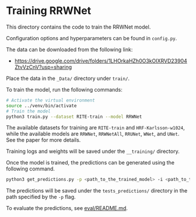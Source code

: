 # Training RRWNet

This directory contains the code to train the RRWNet model.

Configuration options and hyperparameters can be found in `config.py`.

The data can be downloaded from the following link:
- <https://drive.google.com/drive/folders/1LHOrkaHZh0O3kOIXRVD23904ZtvVzCnV?usp=sharing>

Place the data in the `_Data/` directory under `train/`.


To train the model, run the following commands:

```bash
# Activate the virtual environment
source ../venv/bin/activate
# Train the model
python3 train.py --dataset RITE-train --model RRWNet
```

The available datasets for training are `RITE-train` and `HRF-Karlsson-w1024`, while the available models are `RRWNet`, `RRWNetAll`, `RRUNet`, `WNet`, and `UNet`. See the paper for more details.


Training logs and weights will be saved under the `__training/` directory.


Once the model is trained, the predictions can be generated using the following command.
<!-- The `-p` flag should point to the directory containing the trained model weights, while the `-i` flag should point to the directory containing the images to be predicted. -->

```bash
python3 get_predictions.py -p <path_to_the_trained_model> -i <path_to_the_images>
```

The predictions will be saved under the `tests_predictions/` directory in the path specified by the `-p` flag.


To evaluate the predictions, see [eval/README.md](../eval/README.md).
